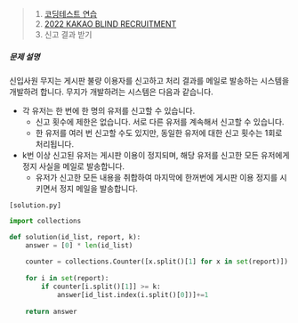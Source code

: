 > 1. [코딩테스트 연습](https://programmers.co.kr/learn/challenges)
> 2. [2022 KAKAO BLIND RECRUITMENT](https://programmers.co.kr/learn/challenges)
> 3. 신고 결과 받기

##### 문제 설명

신입사원 무지는 게시판 불량 이용자를 신고하고 처리 결과를 메일로 발송하는 시스템을 개발하려 합니다. 무지가 개발하려는 시스템은 다음과 같습니다.

- 각 유저는 한 번에 한 명의 유저를 신고할 수 있습니다.
  - 신고 횟수에 제한은 없습니다. 서로 다른 유저를 계속해서 신고할 수 있습니다.
  - 한 유저를 여러 번 신고할 수도 있지만, 동일한 유저에 대한 신고 횟수는 1회로 처리됩니다.
- k번 이상 신고된 유저는 게시판 이용이 정지되며, 해당 유저를 신고한 모든 유저에게 정지 사실을 메일로 발송합니다.
  - 유저가 신고한 모든 내용을 취합하여 마지막에 한꺼번에 게시판 이용 정지를 시키면서 정지 메일을 발송합니다.



`[solution.py]`

```python
import collections

def solution(id_list, report, k):
    answer = [0] * len(id_list)
    
    counter = collections.Counter([x.split()[1] for x in set(report)])
    
    for i in set(report):
        if counter[i.split()[1]] >= k:
            answer[id_list.index(i.split()[0])]+=1
    
    return answer
```

